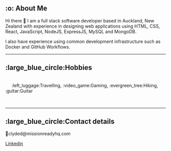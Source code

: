 <h2><b>:o: About Me </b></h2>
<p>
Hi there 👋 I am a full stack software developer based in Auckland, New Zealand with experience in designing web applications using HTML, CSS, React, JavaScript, NodeJS, ExpressJS, MySQL and MongoDB.

I also have experience using common development infrastructure such as Docker and GitHub Workflows. 


<hr/>
<h2><b>:large_blue_circle:Hobbies</b></h2>
<p></br>&nbsp&nbsp&nbsp&nbsp :left_luggage:Travelling, :video_game:Gaming, :evergreen_tree:Hiking,  :guitar:Guitar </p><br/>

<hr>
<h2><b>:large_blue_circle:Contact details</b></h2>
<p >📧clyded@missionreadyhq.com </p>
<a href="">Linkedin</a><br/><br/>
